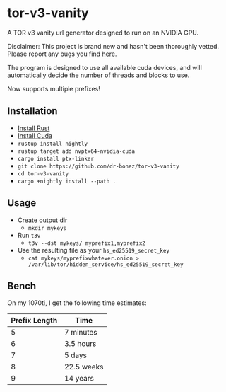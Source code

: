 # tor-v3-vanity
A TOR v3 vanity url generator designed to run on an NVIDIA GPU.

Disclaimer: This project is brand new and hasn't been thoroughly vetted.
Please report any bugs you find [here](https://github.com/dr-bonez/tor-v3-vanity/issues).

The program is designed to use all available cuda devices, and will automatically decide the number of threads and blocks to use.

Now supports multiple prefixes!

## Installation

- [Install Rust](https://rustup.rs)
- [Install Cuda](https://developer.nvidia.com/cuda-downloads)
- `rustup install nightly`
- `rustup target add nvptx64-nvidia-cuda`
- `cargo install ptx-linker`
- `git clone https://github.com/dr-bonez/tor-v3-vanity`
- `cd tor-v3-vanity`
- `cargo +nightly install --path .`

## Usage

- Create output dir
  - `mkdir mykeys`
- Run `t3v`
  - `t3v --dst mykeys/ myprefix1,myprefix2`
- Use the resulting file as your `hs_ed25519_secret_key`
  - `cat mykeys/myprefixwhatever.onion > /var/lib/tor/hidden_service/hs_ed25519_secret_key`

## Bench
On my 1070ti, I get the following time estimates:

| Prefix Length | Time       |
| ------------- | ---------- |
|             5 | 7 minutes  |
|             6 | 3.5 hours  |
|             7 | 5 days     |
|             8 | 22.5 weeks |
|             9 | 14 years   |
